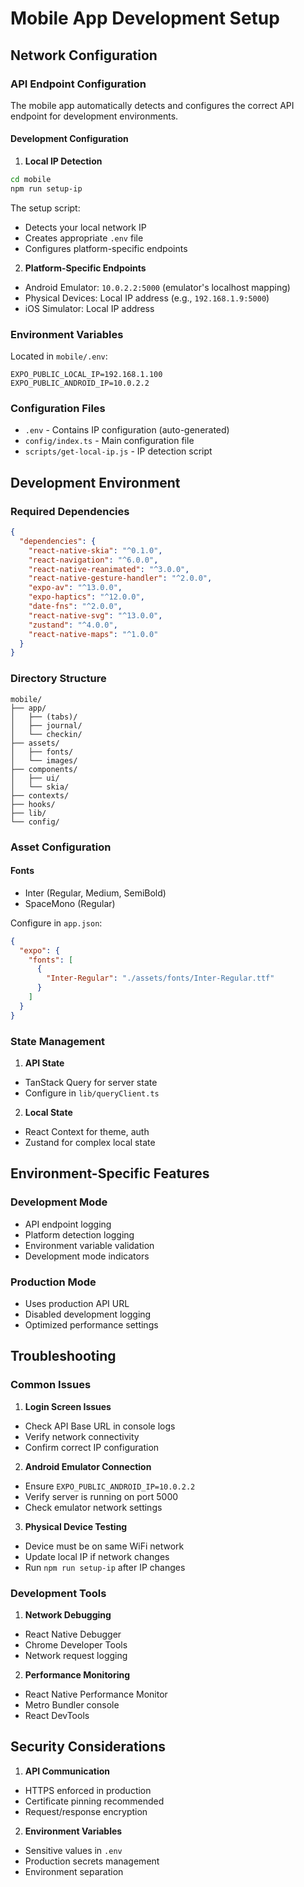 # Mobile App Development Setup

## Network Configuration

### API Endpoint Configuration

The mobile app automatically detects and configures the correct API endpoint for development environments.

#### Development Configuration

1. **Local IP Detection**
```bash
cd mobile
npm run setup-ip
```

The setup script:
- Detects your local network IP
- Creates appropriate `.env` file
- Configures platform-specific endpoints

2. **Platform-Specific Endpoints**
- Android Emulator: `10.0.2.2:5000` (emulator's localhost mapping)
- Physical Devices: Local IP address (e.g., `192.168.1.9:5000`)
- iOS Simulator: Local IP address

### Environment Variables

Located in `mobile/.env`:
```properties
EXPO_PUBLIC_LOCAL_IP=192.168.1.100
EXPO_PUBLIC_ANDROID_IP=10.0.2.2
```

### Configuration Files
- `.env` - Contains IP configuration (auto-generated)
- `config/index.ts` - Main configuration file
- `scripts/get-local-ip.js` - IP detection script

## Development Environment

### Required Dependencies

```json
{
  "dependencies": {
    "react-native-skia": "^0.1.0",
    "react-navigation": "^6.0.0",
    "react-native-reanimated": "^3.0.0",
    "react-native-gesture-handler": "^2.0.0",
    "expo-av": "^13.0.0",
    "expo-haptics": "^12.0.0",
    "date-fns": "^2.0.0",
    "react-native-svg": "^13.0.0",
    "zustand": "^4.0.0",
    "react-native-maps": "^1.0.0"
  }
}
```

### Directory Structure

```
mobile/
├── app/
│   ├── (tabs)/
│   ├── journal/
│   └── checkin/
├── assets/
│   ├── fonts/
│   └── images/
├── components/
│   ├── ui/
│   └── skia/
├── contexts/
├── hooks/
├── lib/
└── config/
```

### Asset Configuration

#### Fonts
- Inter (Regular, Medium, SemiBold)
- SpaceMono (Regular)

Configure in `app.json`:
```json
{
  "expo": {
    "fonts": [
      {
        "Inter-Regular": "./assets/fonts/Inter-Regular.ttf"
      }
    ]
  }
}
```

### State Management

1. **API State**
- TanStack Query for server state
- Configure in `lib/queryClient.ts`

2. **Local State**
- React Context for theme, auth
- Zustand for complex local state

## Environment-Specific Features

### Development Mode
- API endpoint logging
- Platform detection logging
- Environment variable validation
- Development mode indicators

### Production Mode
- Uses production API URL
- Disabled development logging
- Optimized performance settings

## Troubleshooting

### Common Issues

1. **Login Screen Issues**
- Check API Base URL in console logs
- Verify network connectivity
- Confirm correct IP configuration

2. **Android Emulator Connection**
- Ensure `EXPO_PUBLIC_ANDROID_IP=10.0.2.2`
- Verify server is running on port 5000
- Check emulator network settings

3. **Physical Device Testing**
- Device must be on same WiFi network
- Update local IP if network changes
- Run `npm run setup-ip` after IP changes

### Development Tools

1. **Network Debugging**
- React Native Debugger
- Chrome Developer Tools
- Network request logging

2. **Performance Monitoring**
- React Native Performance Monitor
- Metro Bundler console
- React DevTools

## Security Considerations

1. **API Communication**
- HTTPS enforced in production
- Certificate pinning recommended
- Request/response encryption

2. **Environment Variables**
- Sensitive values in `.env`
- Production secrets management
- Environment separation